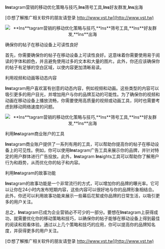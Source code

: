 **Ins**tagram营销的移动优化策略与技巧,**Ins**筛号工具,**Ins**好友群发,**Ins**出海

[😍想了解推广相关软件的朋友请登录 http://www.vst.tw](http://www.vst.tw)

 <center><img src="https://vst.tw/MP4/tuiguang/png/8.png" alt="**Ins**tagram营销的移动优化策略与技巧,**Ins**筛号工具,**Ins**好友群发,**Ins**出海"></center>

确保你的帖子在移动设备上可读性良好

首先，你需要确保你的帖子在移动设备上可读性良好。这意味着你需要使用易于阅读的字体和颜色，并且避免使用过多的文本和大量的图片。此外，你还应该确保你的帖子有足够的空白区域，以使内容更加清晰易读。

利用视频和动画等动态内容

**Ins**tagram用户喜欢富有创意的动态内容，例如视频和动画。这些类型的内容可以吸引更多的用户目光，并增加用户与你的品牌互动的可能性。为了确保你的视频和动画在移动设备上播放流畅，你需要使用高质量的视频或动画工具，同时也需要考虑到移动网络速度的问题。

 <center><img src="https://vst.tw/MP4/tuiguang/png/0.png" alt="**Ins**tagram营销的移动优化策略与技巧,**Ins**筛号工具,**Ins**好友群发,**Ins**出海"></center>

利用**Ins**tagram商业账户的工具

**Ins**tagram商业账户提供了一系列有用的工具，可以帮助你提高你的帖子在移动设备上的可见性。例如，你可以使用**Ins**tagram广告工具来展示你的品牌，并针对特定的用户群体进行广告投放。此外，**Ins**tagram **Ins**ights工具可以帮助你了解用户行为和趋势，从而优化你的帖子和内容。

利用**Ins**tagram的故事功能

**Ins**tagram的故事功能是一个非常流行的方式，可以增加你的品牌的曝光率。它可以让你在24小时内发布短期内容，这些内容可以很好地与你的品牌形象相结合。此外，你还可以利用故事功能来展示一些幕后花絮或你品牌的日常生活，以吸引更多的用户关注。

总之，**Ins**tagram已成为企业营销必不可少的一部分。要想在**Ins**tagram上获得成功，就需要优化你的移动策略和技巧，以确保你的帖子能够在移动设备上得到最佳的阅读和观看体验。通过以上几个策略和技巧的应用，你可以提高你的品牌知名度，并获得更多的用户关注。

[😍想了解推广相关软件的朋友请登录 http://www.vst.tw](http://www.vst.tw)



